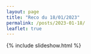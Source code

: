 ```yaml
---
layout: page
title: "Reco du 18/01/2023"
permalink: /posts/2023-01-18/
leaflet: true
---
```

{% include slideshow.html %}